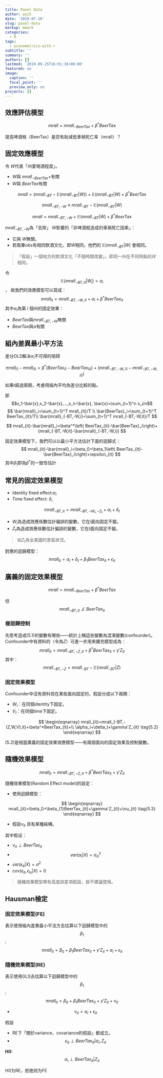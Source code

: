 ```yaml
---
title: Panel Data
author: wyih
date: '2019-07-10'
slug: panel-data
markup: mmark
categories:
  - R
tags:
  - econometrics-with-r
subtitle: ''
summary: ''
authors: []
lastmod: '2019-09-25T16:01:36+08:00'
featured: no
image:
  caption: ''
  focal_point: ''
  preview_only: no
projects: []
---
```


## 效應評估模型

$$
mrall=mrall_{-BeerTax}+\beta^*BeerTax
$$

提高啤酒稅（BeerTax）是否有助減低車禍死亡率（mrall）？

## 固定效應模型

令 $W$代表「州愛喝酒程度」。

* $W$與 $mrall_{-BeerTax}+$有關
* $W$與 $BeerTax$有關

$$
mrall=(mrall_{-BT}-\mathbb{E}(mrall_{-BT}|W))+\mathbb{E}(mrall_{-BT}|W) + \beta^*BeerTax
$$

$$
mrall_{-BT,-W}\equiv mrall_{-BT}-\mathbb{E}(mrall_{-BT}|W)
$$

$$
mrall=mrall_{-BT,-W}+\mathbb{E}(mrall_{-BT}|W)+\beta^*BeerTax
$$

$mrall_{-BT,-W}$為「去除」 $W$影響的「非啤酒稅造成的車禍死亡因素」：

* 它與 $W$無關。
* 若兩筆obs有相同飲酒文化，即$W$相同，他們的 $\mathbb{E}(mrall_{-BT}|W)$
  會相同。

> 「假設」一個地方的飲酒文化「不隨時間改變」，即同一州在不同時點的$W$相同。

令$$\mathbb{E}(mrall_{-BT,it}|W_i)=\alpha_i$$， 故我們的效應模型可以寫成：
$$
mrall_{it}=mrall_{-BT,-W,it}+\alpha_i+\beta^*BeerTax_{it}
$$
其中$\alpha_i$為第 $i$ 個州的固定效果：

* $BearTax$與$mrall_{-BT,-W}$無關
* $BearTax$與$\alpha$有關

## 組內差異最小平方法

差分OLS解决$\alpha_i$不可得的阻碍

$$
mrall_{i1}-mrall_{i0}=\beta^* (BeerTax_{i1}-BearTax_{i0})+(mrall_{-BT,-W,i1}-mrall_{-BT,-W,i0})
$$

如果$t$超過兩期，考慮用組內平均為差分比較的點。

即$$x_1-\bar{x},x_2-\bar{x},...,x_n-\bar{x}, \bar{x}=\sum_{i=1}^n x_i/n$$
$$
\bar{mrall}_i=\sum_{t=1}^T mrall_{it}/T \\
\bar{BeerTax}_i=\sum_{t=1}^T BeerTax_{it}/T\\
\bar{mrall}_{-BT,-W,i}=\sum_{t=1}^T mrall_{-BT,-W,it}/T
$$

$$
mrall_{it}-\bar{mrall}_i=\beta^*\left( BeerTax_{it}-\bar{BeerTax}_i\right)+(mrall_{-BT,-W,it}-\bar{mrall}_{-BT,-W,i})
$$

固定效果模型下，我們可以以最小平方法估計下面的迴歸式：
$$
mrall_{it}-\bar{mrall}_i=\beta_0+\beta_1\left( BeerTax_{it}-\bar{BeerTax}_i\right)+\epsilon_{it}
$$
其中$\hat{\beta}_1$即為$\beta^*$的一致性估計

## 常見的固定效果模型

* Identity fixed effect:$\alpha_i$
* Time fixed effect:  $\delta_i$

$$
mrall_{-BT,it}=mrall_{-BT,-W_i,-Z_t}+\alpha_i+\delta_t
$$

* $W_i$為造成效應係數估計偏誤的變數，它在$i$面向固定不變。
* $Z_t$為造成效應係數估計偏誤的變數，它在$t$面向固定不變。

> 如$Z_t$為全美國的景氣狀況。

對應的迴歸模型：
$$
mrall_{it}=\alpha_i+\delta_t+\beta_1 BeerTax_{it}+\epsilon_{it}
$$

## 廣義的固定效果模型

$$
mrall=mrall_{-BeerTax}+\beta^*BeerTax
$$

但
$$
\begin{equation}
  mrall_{-BT,it}\not\perp BeerTax_{it}
  \tag{5.1}
\end{equation}
$$

### 複迴歸控制

先思考造成(5.1)的變數有哪些——統計上稱這些變數為混淆變數(confounder)。Confounder中有資料的（令為$Z$）可進一步用來擴充模型成為：
$$
mrall_{it}=mrall_{-BT,-Z,it}+\beta^*BeerTax_{it}+\gamma'Z_{it}
$$
其中： 
$$
mrall_{-BT,-Z}=mrall_{-BT}-\mathbb{E}(mrall_{-BT}|Z)
$$

### 固定效果模型

Confounder中沒有資料但在某些面向固定的，假設分成以下兩類：

* $W_i$：在同個identity下固定。
* $V_t$：在同個time下固定。

$$
\begin{eqnarray}
mrall_{it}=mrall_{-BT,-(Z,W,V),it}+\beta^*BeerTax_{it}+\\
\alpha_i+\delta_t+\gamma'Z_{it}
\tag{5.2}
\end{eqnarray}
$$

(5.2)是相當廣義的固定效果效應模型——有兩個面向的固定效果及控制變數。

## 隨機效果模型

$$
mrall_{it}=mrall_{-BT,-Z,it}+\beta^*BeerTax_{it}+\gamma'Z_{it}
$$

隨機效果模型(Random Effect model)的設定：

* 使用迴歸模型：

$$
\begin{eqnarray}
  mrall_{it}=\beta_0+\beta_{1}BeerTax_{it}+\gamma'Z_{it}+\nu_{it}
  \tag{5.3}
\end{eqnarray}
$$

* 假設$\nu_{it}$ 具有某種結構。

其中假设：

* $\nu_{it}\perp BeerTax_{it}$
* $$var(\alpha_i|X)=\sigma_{\alpha}^2$$
* $var(\epsilon_{it}|X)=\sigma^2$
* $cov(\epsilon_{it},\epsilon_{is}|X)=0$

> 隨機效果模型帶有高度誤差項假設，故不建議使用。

## Hausman檢定

### 固定效果模型(FE)

表示使用組內差異最小平法方去估算以下迴歸模型中的$$\beta_1$$:
$$
mrall_{it}=\beta_0+\beta_{1}BeerTax_{it}+\gamma'Z_{it}+\alpha_i+\epsilon_{it}
$$

### 隨機效果模型(RE)

表示使用GLS去估算以下迴歸模型中的$$\beta_1$$:
$$
mrall_{it}=\beta_0+\beta_{1}BeerTax_{it}+\gamma'Z_{it}+\nu_{it}
$$

* $$\nu_{it}=\alpha_i+\epsilon_{it}$$

假設

* RE下「關於variance、covariance的假設」都成立。
* $$\epsilon_{it} \perp BeerTax_{it} | \alpha_i,Z_{it}$$

**H0:** $$\alpha_i \perp BeerTax_{it} |Z_{it}$$

H0为RE，拒绝则为FE